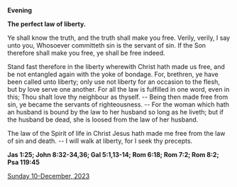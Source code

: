 **Evening**

**The perfect law of liberty.**
 
Ye shall know the truth, and the truth shall make you free. Verily, verily, I say unto you, Whosoever committeth sin is the servant of sin. If the Son therefore shall make you free, ye shall be free indeed.
 
Stand fast therefore in the liberty wherewith Christ hath made us free, and be not entangled again with the yoke of bondage. For, brethren, ye have been called unto liberty; only use not liberty for an occasion to the flesh, but by love serve one another. For all the law is fulfilled in one word, even in this; Thou shalt love thy neighbour as thyself. -- Being then made free from sin, ye became the servants of righteousness. -- For the woman which hath an husband is bound by the law to her husband so long as he liveth; but if the husband be dead, she is loosed from the law of her husband.
 
The law of the Spirit of life in Christ Jesus hath made me free from the law of sin and death. -- I will walk at liberty, for I seek thy precepts.  

**Jas 1:25; John 8:32-34,36; Gal 5:1,13-14; Rom 6:18; Rom 7:2; Rom 8:2; Psa 119:45**

[Sunday 10-December, 2023](https://t.me/daily_light)
